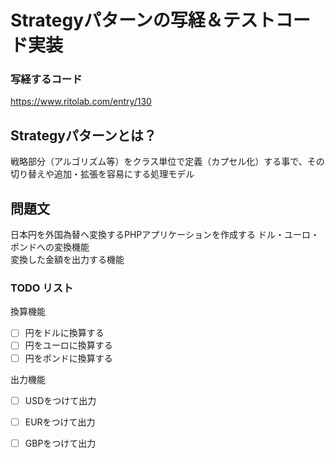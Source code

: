 # Strategyパターンの写経＆テストコード実装

### 写経するコード

https://www.ritolab.com/entry/130

## Strategyパターンとは？

戦略部分（アルゴリズム等）をクラス単位で定義（カプセル化）する事で、その切り替えや追加・拡張を容易にする処理モデル

## 問題文

日本円を外国為替へ変換するPHPアプリケーションを作成する
ドル・ユーロ・ポンドへの変換機能  
変換した金額を出力する機能

### TODO リスト

換算機能
- [ ] 円をドルに換算する
- [ ] 円をユーロに換算する
- [ ] 円をポンドに換算する

出力機能
- [ ] USDをつけて出力
- [ ] EURをつけて出力
- [ ] GBPをつけて出力



